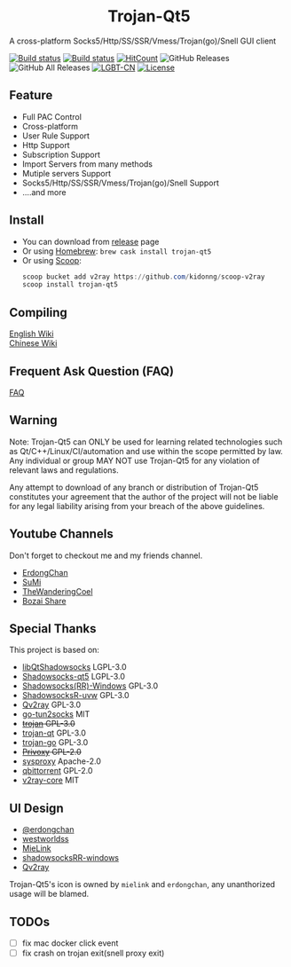 <h1 align="center">
  Trojan-Qt5
</h1>

A cross-platform Socks5/Http/SS/SSR/Vmess/Trojan(go)/Snell GUI client

[![Build status](https://travis-ci.com/Trojan-Qt5/Trojan-Qt5.svg?branch=master)](https://travis-ci.com/Trojan-Qt5/Trojan-Qt5)
[![Build status](https://ci.appveyor.com/api/projects/status/mbrhwcmufm0q9lba/branch/master?svg=true)](https://ci.appveyor.com/project/CoelWu/trojan-qt5)
[![HitCount](http://hits.dwyl.io/Trojan-Qt5/Trojan-Qt5.svg)](http://hits.dwyl.io/Trojan-Qt5/Trojan-Qt5)
![GitHub Releases](https://img.shields.io/github/downloads/Trojan-Qt5/Trojan-Qt5/latest/total?logo=github)
![GitHub All Releases](https://img.shields.io/github/downloads/Trojan-Qt5/Trojan-Qt5/total?label=downloads-total&logo=github)
[![LGBT-CN](https://img.shields.io/badge/Support-LGBTQIA-FF0000)](https://git.io/JfJiO)
[![License](https://img.shields.io/badge/license-GPL%20V3-blue.svg?longCache=true)](https://www.gnu.org/licenses/gpl-3.0.en.html)

## Feature
- Full PAC Control
- Cross-platform
- User Rule Support
- Http Support
- Subscription Support
- Import Servers from many methods
- Mutiple servers Support
- Socks5/Http/SS/SSR/Vmess/Trojan(go)/Snell Support
- ....and more

## Install

- You can download from [release](https://github.com/Trojan-Qt5/Trojan-Qt5/releases) page
- Or using [Homebrew](https://brew.sh/): `brew cask install trojan-qt5`
- Or using [Scoop](https://scoop.sh/):
  ```powershell
  scoop bucket add v2ray https://github.com/kidonng/scoop-v2ray
  scoop install trojan-qt5
  ```

## Compiling

[English Wiki](https://github.com/Trojan-Qt5/Trojan-Qt5/wiki/Compile)  
[Chinese Wiki](https://github.com/Trojan-Qt5/Trojan-Qt5/wiki/Compile_CN)

## Frequent Ask Question (FAQ)

[FAQ](https://github.com/Trojan-Qt5/Trojan-Qt5/wiki/FAQ)

## Warning
Note: Trojan-Qt5 can ONLY be used for learning related technologies such as Qt/C++/Linux/CI/automation and use within the scope permitted by law. Any individual or group MAY NOT use Trojan-Qt5 for any violation of relevant laws and regulations.

Any attempt to download of any branch or distribution of Trojan-Qt5 constitutes your agreement that the author of the project will not be liable for any legal liability arising from your breach of the above guidelines.

## Youtube Channels
Don't forget to checkout me and my friends channel.  
- [ErdongChan](https://bit.ly/3bshXk6)  
- [SuMi](https://bit.ly/2UlLN2M)  
- [TheWanderingCoel](https://bit.ly/2UhPMhQ)  
- [Bozai Share](https://bit.ly/3eGMtbx)

## Special Thanks

This project is based on:

- [libQtShadowsocks](https://github.com/shadowsocks/libQtShadowsocks) LGPL-3.0
- [Shadowsocks-qt5](https://github.com/shadowsocks/shadowsocks-qt5) LGPL-3.0
- [Shadowsocks(RR)-Windows](https://github.com/shadowsocksrr/shadowsocksr-csharp) GPL-3.0
- [ShadowsocksR-uvw](https://github.com/qv2ray/shadowsocksr-uvw) GPL-3.0
- [Qv2ray](https://github.com/qv2ray/qv2ray) GPL-3.0
- [go-tun2socks](https://github.com/eycorsican/go-tun2socks) MIT
- ~~[trojan](https://github.com/trojan-gfw/trojan) GPL-3.0~~
- [trojan-qt](https://github.com/trojan-gfw/trojan-qt) GPL-3.0
- [trojan-go](https://github.com/p4gefau1t/trojan-go/) GPL-3.0
- ~~[Privoxy](https://www.privoxy.org) GPL-2.0~~
- [sysproxy](https://github.com/Noisyfox/sysproxy/) Apache-2.0
- [qbittorrent](https://github.com/qbittorrent/qBittorrent) GPL-2.0
- [v2ray-core](https://github.com/v2ray/v2ray-core) MIT

## UI Design
- [@erdongchan]()
- [westworldss](https://westworldss.com/)
- [MieLink](https://www.mielink.cc)
- [shadowsocksRR-windows](https://github.com/shadowsocksrr/shadowsocksr-csharp)
- [Qv2ray](https://github.com/qv2ray/qv2ray)

Trojan-Qt5's icon is owned by `mielink` and `erdongchan`, any unanthorized usage will be blamed.

## TODOs
- [ ] fix mac docker click event
- [ ] fix crash on trojan exit(snell proxy exit)
